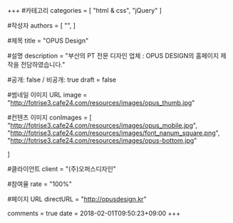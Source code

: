 +++
#카테고리
categories = [
    "html & css",
    "jQuery"
]

#작성자
authors = [
    "",
]

#제목
title = "OPUS Design"

#설명
description = "부산의 PT 전문 디자인 업체 : OPUS DESIGN의 홈페이지 제작을 전담하였습니다."

#공개: false / 비공개: true
draft = false

#썸네일 이미지 URL
image = "http://fotrise3.cafe24.com/resources/images/opus_thumb.jpg"

#컨텐츠 이미지
conImages = [
    "http://fotrise3.cafe24.com/resources/images/opus_mobile.jpg",
    "http://fotrise3.cafe24.com/resources/images/font_nanum_square.png",
    "http://fotrise3.cafe24.com/resources/images/opus-bottom.jpg"

]

#클라이언트
client = "(주)오퍼스디자인"

#참여율
rate = "100%"

#페이지 URL
directURL = "http://opusdesign.kr"


comments = true
date = 2018-02-01T09:50:23+09:00
+++

<!-- 게시글 내용 -->